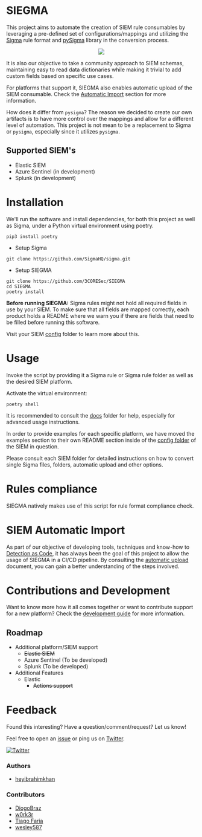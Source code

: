 # SIEGMA

This project aims to automate the creation of SIEM rule consumables by leveraging a pre-defined set of configurations/mappings and utilizing the [Sigma](https://github.com/Neo23x0/sigma) rule format and [pySigma](https://pypi.org/project/pysigma/) library in the conversion process.

<p align="center"><img align="center" src="https://i.imgur.com/zrtGgyb.png"></p>

It is also our objective to take a community approach to SIEM schemas, maintaining easy to read data dictionaries while making it trivial to add custom fields based on specific use cases.

For platforms that support it, SIEGMA also enables automatic upload of the SIEM consumable. Check the [Automatic Import](https://github.com/3CORESec/SIEGMA#siem-automatic-import) section for more information.

How does it differ from `pysigma`? The reason we decided to create our own artifacts is to have more control over the mappings and allow for a different level of automation. This project is not mean to be a replacement to Sigma or `pysigma`, especially since it utilizes `pysigma`.

## Supported SIEM's

- Elastic SIEM
- Azure Sentinel (in development)
- Splunk (in development)

# Installation

We'll run the software and install dependencies, for both this project as well as Sigma, under a Python virtual environment using poetry.

`pip3 install poetry`

- Setup Sigma
 
```
git clone https://github.com/SigmaHQ/sigma.git
```

- Setup SIEGMA

```
git clone https://github.com/3CORESec/SIEGMA
cd SIEGMA
poetry install
```

**Before running SIEGMA:** Sigma rules might not hold all required fields in use by your SIEM. To make sure that all fields are mapped correctly, each product holds a README where we warn you if there are fields that need to be filled before running this software.

Visit your SIEM [config](config/) folder to learn more about this.

# Usage

Invoke the script by providing it a Sigma rule or Sigma rule folder as well as the desired SIEM platform.

Activate the virtual environment:

`poetry shell`

It is recommended to consult the [docs](docs/) folder for help, especially for advanced usage instructions.

In order to provide examples for each specific platform, we have moved the examples section to their own README section inside of the [config folder](./config) of the SIEM in question.

Please consult each SIEM folder for detailed instructions on how to convert single Sigma files, folders, automatic upload and other options.

# Rules compliance

SIEGMA natively makes use of this script for rule format compliance check.

# SIEM Automatic Import

As part of our objective of developing tools, techniques and know-how to [Detection as Code](https://blog.3coresec.com/search/label/Detection), it has always been the goal of this project to allow the usage of SIEGMA in a CI/CD pipeline. By consulting the [automatic upload](docs/automatic-upload.md) document, you can gain a better understanding of the steps involved.

# Contributions and Development

Want to know more how it all comes together or want to contribute support for a new platform? Check the [development guide](./development-guide.md) for more information.

## Roadmap

- Additional platform/SIEM support
  - ~~Elastic SIEM~~
  - Azure Sentinel (To be developed)
  - Splunk (To be developed)
- Additional Features
  - Elastic
    - ~~Actions support~~

# Feedback

Found this interesting? Have a question/comment/request? Let us know!

Feel free to open an [issue](https://github.com/3CORESec/SIEGMA/issues) or ping us on [Twitter](https://twitter.com/3CORESec).

[![Twitter](https://img.shields.io/twitter/follow/3CORESec.svg?style=social&label=Follow)](https://twitter.com/3CORESec)


### Authors
- [heyibrahimkhan](https://github.com/heyibrahimhan)

### Contributors
- [DiogoBraz](https://github.com/DiogoBraz)
- [w0rk3r](https://github.com/w0rk3r)
- [Tiago Faria](https://github.com/0xtf)
- [wesley587](https://github.com/wesley587)
